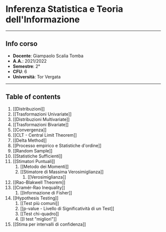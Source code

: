 # Inferenza Statistica e Teoria dell'Informazione
--------------
## Info corso
- **Docente**: Giampaolo Scalia Tomba
- **A.A.**: 2021/2022
- **Semestre**: 2°
- **CFU**: 6
- **Università**: Tor Vergata


-------------------------
## Table of contents
1. [[Distribuzioni]]
2. [[Trasformazioni Univariate]]
3. [[Distribuzioni Multivariate]]
4. [[Trasformazioni Bivariate]]
5. [[Convergenza]]
6. [[CLT - Central Limit Theorem]]
7. [[Delta Method]]
8. [[Processo empirico e Statistiche d'ordine]]
9. [[Random Sample]]
10. [[Statistiche Sufficienti]]
11. [[Stimatori Puntuali]]
	1. [[Metodo dei Momenti]]
	2. [[Stimatore di Massima Verosimiglianza]]
		1. [[Verosimiglianza]]
14. [[Rao-Blakwell Theorem]]
15. [[Cramér-Rao Inequality]]
	1. [[Informazione di Fisher]]
16. [[Hypothesis Testing]]
	1. [[Test più comuni]]
	2. [[p-value - Livello di Significatività di un Test]]
	3. [[Test chi-quadro]]
	4. [[I test "migliori"]]
17. [[Stima per intervalli di confidenza]]
